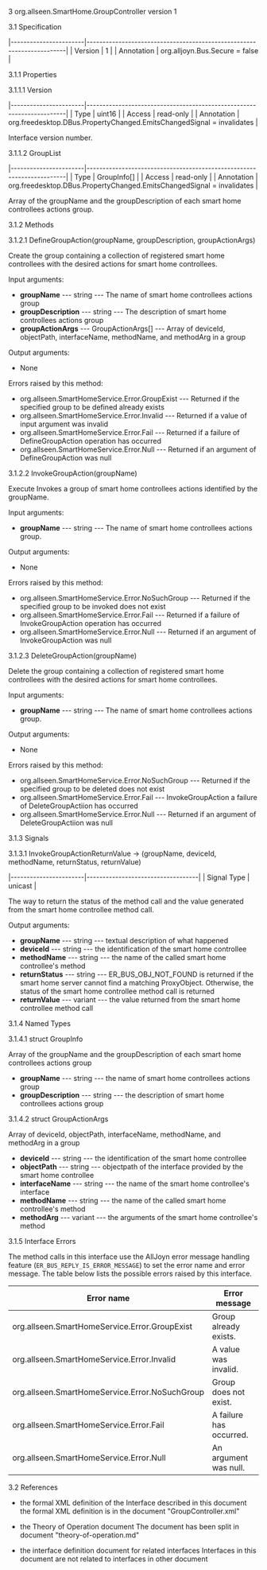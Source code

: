 3 org.allseen.SmartHome.GroupController version 1

3.1 Specification

|-----------------------|-----------------------------------------------------------------------|
| Version               | 1                                                                     |
| Annotation            | org.alljoyn.Bus.Secure = false                                        |

3.1.1 Properties

3.1.1.1 Version

|-----------------------|-----------------------------------------------------------------------|
| Type                  | uint16                                                                |
| Access                | read-only                                                             |
| Annotation            | org.freedesktop.DBus.PropertyChanged.EmitsChangedSignal = invalidates |

Interface version number.

3.1.1.2 GroupList

|-----------------------|-----------------------------------------------------------------------|
| Type                  | GroupInfo[]                                                          |
| Access                | read-only                                                             |
| Annotation            | org.freedesktop.DBus.PropertyChanged.EmitsChangedSignal = invalidates |

Array of the groupName and the groupDescription of each smart home controllees actions group.


3.1.2 Methods

3.1.2.1 DefineGroupAction(groupName, groupDescription, groupActionArgs)

Create the group containing a collection of registered smart home controllees with the desired 
actions for smart home controllees.

Input arguments:

  * **groupName** --- string --- The name of smart home controllees actions group
  * **groupDescription** --- string --- The description of smart home controllees actions group
  * **groupActionArgs** --- GroupActionArgs[] --- Array of deviceId, objectPath, interfaceName, methodName, 
	and methodArg in a group

Output arguments:

  * None

Errors raised by this method:

 * org.allseen.SmartHomeService.Error.GroupExist --- Returned if the specified group to be defined already exists
 * org.allseen.SmartHomeService.Error.Invalid --- Returned if a value of input argument was invalid
 * org.allseen.SmartHomeService.Error.Fail --- Returned if a failure of DefineGroupAction operation has occurred
 * org.allseen.SmartHomeService.Error.Null --- Returned if an argument of DefineGroupAction was null

3.1.2.2 InvokeGroupAction(groupName)

Execute Invokes a group of smart home controllees actions identified by the groupName.

Input arguments:

  * **groupName** --- string --- The name of smart home controllees actions group.

Output arguments:

  * None

Errors raised by this method:

 * org.allseen.SmartHomeService.Error.NoSuchGroup --- Returned if the specified group to be invoked does not exist
 * org.allseen.SmartHomeService.Error.Fail --- Returned if a failure of InvokeGroupAction operation has occurred
 * org.allseen.SmartHomeService.Error.Null --- Returned if an argument of InvokeGroupAction was null

3.1.2.3 DeleteGroupAction(groupName)

Delete the group containing a collection of registered smart home controllees with the desired 
actions for smart home controllees.

Input arguments:

  * **groupName** --- string --- The name of smart home controllees actions group.

Output arguments:

  * None

Errors raised by this method:

 * org.allseen.SmartHomeService.Error.NoSuchGroup --- Returned if the specified group to be deleted does not exist
 * org.allseen.SmartHomeService.Error.Fail --- InvokeGroupAction a failure of DeleteGroupActiion has occurred
 * org.allseen.SmartHomeService.Error.Null --- Returned if an argument of DeleteGroupActiion was null

3.1.3 Signals

3.1.3.1 InvokeGroupActionReturnValue -> (groupName, deviceId, methodName, returnStatus, returnValue)

|-----------------------|-----------------------------------|
| Signal Type           | unicast                       |

The way to return the status of the method call and the value generated from the smart home controllee method call.

Output arguments:

  * **groupName** --- string --- textual description of what happened
  * **deviceId** --- string --- the identification of the smart home controllee
  * **methodName** --- string --- the name of the called smart home controllee's method
  * **returnStatus** --- string --- ER_BUS_OBJ_NOT_FOUND is returned if the smart home server cannot find a matching 
	ProxyObject. Otherwise, the status of the smart home controllee method call is returned
  * **returnValue** --- variant --- the value returned from the smart home controllee method call

3.1.4 Named Types

3.1.4.1 struct GroupInfo

Array of the groupName and the groupDescription of each smart home controllees actions group

  * **groupName** --- string --- the name of smart home controllees actions group
  * **groupDescription** --- string ---  the description of smart home controllees actions group

3.1.4.2 struct GroupActionArgs

Array of deviceId, objectPath, interfaceName, methodName, and methodArg in a group

  * **deviceId** --- string --- the identification of the smart home controllee
  * **objectPath** --- string --- objectpath of the interface provided by the smart home controllee
  * **interfaceName** --- string --- the name of the smart home controllee's interface
  * **methodName** --- string --- the name of the called smart home controllee's method
  * **methodArg** --- variant --- the arguments of the smart home controllee's method

3.1.5 Interface Errors

The method calls in this interface use the AllJoyn error message handling feature
(`ER_BUS_REPLY_IS_ERROR_MESSAGE`) to set the error name and error message. The table
below lists the possible errors raised by this interface.

| Error name                                       | Error message                    |
|--------------------------------------------------|----------------------------------|
| org.allseen.SmartHomeService.Error.GroupExist    | Group already exists.            |
| org.allseen.SmartHomeService.Error.Invalid       | A value was invalid.             |
| org.allseen.SmartHomeService.Error.NoSuchGroup   | Group does not exist.            |
| org.allseen.SmartHomeService.Error.Fail          | A failure has occurred.          |
| org.allseen.SmartHomeService.Error.Null          | An argument was null.            |

3.2 References

  * the formal XML definition of the Interface described in this document
	the formal XML definition is in the document "GroupController.xml"

  * the Theory of Operation document
	The document has been split in document "theory-of-operation.md"

  * the interface definition document for related interfaces
	Interfaces in this document are not related to interfaces in other document

